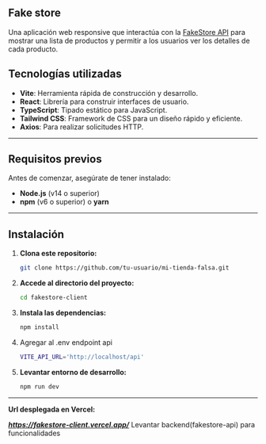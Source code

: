 ## Fake store

Una aplicación web responsive que interactúa con la [FakeStore API](https://fakestoreapi.com/docs) para mostrar una lista de productos y permitir a los usuarios ver los detalles de cada producto.

## Tecnologías utilizadas

- **Vite**: Herramienta rápida de construcción y desarrollo.
- **React**: Librería para construir interfaces de usuario.
- **TypeScript**: Tipado estático para JavaScript.
- **Tailwind CSS**: Framework de CSS para un diseño rápido y eficiente.
- **Axios**: Para realizar solicitudes HTTP.

---

## Requisitos previos

Antes de comenzar, asegúrate de tener instalado:

- **Node.js** (v14 o superior)
- **npm** (v6 o superior) o **yarn**

---

## Instalación

1. **Clona este repositorio:**

   ```bash
   git clone https://github.com/tu-usuario/mi-tienda-falsa.git

2. **Accede al directorio del proyecto:**

   ```bash
   cd fakestore-client

3. **Instala las dependencias:**

   ```bash
   npm install

4. Agregar al .env endpoint api

   ```bash
   VITE_API_URL='http://localhost/api'

5. **Levantar entorno de desarrollo:**

   ```bash
   npm run dev

---

**Url desplegada en Vercel:**

***https://fakestore-client.vercel.app/***
Levantar backend(fakestore-api) para funcionalidades